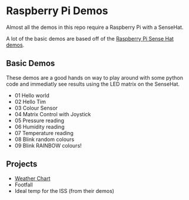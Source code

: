 # Raspberry Pi Demos

Almost all the demos in this repo require a Raspberry Pi with a SenseHat.

A lot of the basic demos are based off of the [Raspberry Pi Sense Hat demos](https://projects.raspberrypi.org/en/projects/getting-started-with-the-sense-hat).

## Basic Demos

These demos are a good hands on way to play around with some python code and immediatly see results using the LED matrix on the SenseHat.

- 01 Hello world
- 02 Hello Tim
- 03 Colour Sensor
- 04 Matrix Control with Joystick
- 05 Pressure reading
- 06 Humidity reading
- 07 Temperature reading
- 08 Blink random colours
- 09 Blink RAINBOW colours!

## Projects

- [Weather Chart](/projects/weather-chart/)
- Footfall
- Ideal temp for the ISS (from their demos)
